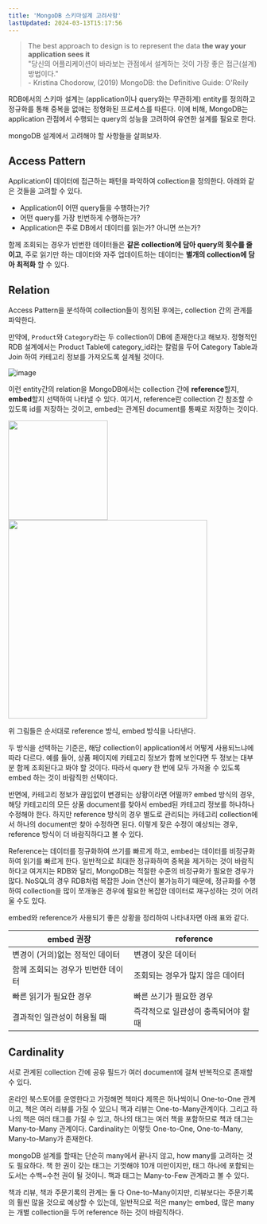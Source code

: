 ```yaml
---
title: 'MongoDB 스키마설계 고려사항'
lastUpdated: 2024-03-13T15:17:56
---
```


> The best approach to design is to represent the data **the way your application sees it**<br>"당신의 어플리케이션이 바라보는 관점에서 설계하는 것이 가장 좋은 접근(설계) 방법이다."<br>- Kristina Chodorow, (2019) MongoDB: the Definitive Guide: O'Reily

RDB에서의 스키마 설계는 (application이나 query와는 무관하게) entity를 정의하고 정규화를 통해 중복을 없애는 정형화된 프로세스를 따른다. 이에 비해, MongoDB는 application 관점에서 수행되는 query의 성능을 고려하여 유연한 설계를 필요로 한다. 

mongoDB 설계에서 고려해야 할 사항들을 살펴보자.

## Access Pattern

Application이 데이터에 접근하는 패턴을 파악하여 collection을 정의한다. 아래와 같은 것들을 고려할 수 있다.
 
- Application이 어떤 query들을 수행하는가?
- 어떤 query를 가장 빈번하게 수행하는가?
- Application은 주로 DB에서 데이터를 읽는가? 아니면 쓰는가?
 
함께 조회되는 경우가 빈번한 데이터들은 **같은 collection에 담아 query의 횟수를 줄이고**, 주로 읽기만 하는 데이터와 자주 업데이트하는 데이터는 **별개의 collection에 담아 최적화** 할 수 있다.

## Relation

Access Pattern을 분석하여 collection들이 정의된 후에는, collection 간의 관계를 파악한다.

만약에, `Product`와 `Category`라는 두 collection이 DB에 존재한다고 해보자. 정형적인 RDB 설계에서는 Product Table에 category_id라는 칼럼을 두어 Category Table과 Join 하여 카테고리 정보를 가져오도록 설계될 것이다.

![image](https://user-images.githubusercontent.com/81006587/206883612-1cd727cf-ea9c-42c1-9ab5-6e4dcc8d5035.png)

이런 entity간의 relation을 MongoDB에서는 collection 간에 **reference**할지, **embed**할지 선택하여 나타낼 수 있다. 여기서, reference란 collection 간 참조할 수 있도록 id를 저장하는 것이고, embed는 관계된 document를 통째로 저장하는 것이다.

<img height=200px src="https://user-images.githubusercontent.com/81006587/206883641-b5cc9eb1-f583-4b01-bdb2-b84afd6c083c.png">

<img height=400px src="https://user-images.githubusercontent.com/81006587/206883645-9125a139-f895-4cd5-9324-dbbc95420952.png">

위 그림들은 순서대로 reference 방식, embed 방식을 나타낸다.

두 방식을 선택하는 기준은, 해당 collection이 application에서 어떻게 사용되느냐에 따라 다르다. 예를 들어, 상품 페이지에 카테고리 정보가 함께 보인다면 두 정보는 대부분 함께 조회된다고 봐야 할 것이다. 따라서 query 한 번에 모두 가져올 수 있도록 embed 하는 것이 바람직한 선택이다. 

반면에, 카테고리 정보가 끊임없이 변경되는 상황이라면 어떨까? embed 방식의 경우, 해당 카테고리의 모든 상품 document를 찾아서 embed된 카테고리 정보를 하나하나 수정해야 한다. 하지만 reference 방식의 경우 별도로 관리되는 카테고리 collection에서 하나의 document만 찾아 수정하면 된다. 이렇게 잦은 수정이 예상되는 경우, reference 방식이 더 바람직하다고 볼 수 있다.

Reference는 데이터를 정규화하여 쓰기를 빠르게 하고, embed는 데이터를 비정규화하여 읽기를 빠르게 한다. 일반적으로 최대한 정규화하여 중복을 제거하는 것이 바람직하다고 여겨지는 RDB와 달리, MongoDB는 적절한 수준의 비정규화가 필요한 경우가 많다. NoSQL의 경우 RDB처럼 복잡한 Join 연산이 불가능하기 때문에, 정규화를 수행하여 collection을 많이 쪼개놓은 경우에 필요한 복잡한 데이터로 재구성하는 것이 어려울 수도 있다.

embed와 reference가 사용되기 좋은 상황을 정리하여 나타내자면 아래 표와 같다.

|embed 권장|reference|
|-|-|
|변경이 (거의)없는 정적인 데이터|변경이 잦은 데이터|
|함께 조회되는 경우가 빈번한 데이터|조회되는 경우가 많지 않은 데이터| 
|빠른 읽기가 필요한 경우|빠른 쓰기가 필요한 경우|
|결과적인 일관성이 허용될 때|즉각적으로 일관성이 충족되어야 할 때|

##  Cardinality

서로 관계된 collection 간에 공유 필드가 여러 document에 걸쳐 반복적으로 존재할 수 있다.

온라인 북스토어를 운영한다고 가정해면 책마다 제목은 하나씩이니 One-to-One 관계이고, 책은 여러 리뷰를 가질 수 있으니 책과 리뷰는 One-to-Many관계이다. 그리고 하나의 책은 여러 태그를 가질 수 있고, 하나의 태그는 여러 책을 포함하므로 책과 태그는 Many-to-Many 관계이다. Cardinality는 이렇듯 One-to-One, One-to-Many, Many-to-Many가 존재한다.

mongoDB 설계를 할때는 단순히 many에서 끝나지 않고, how many를 고려하는 것도 필요하다. 책 한 권이 갖는 태그는 기껏해야 10개 미만이지만, 태그 하나에 포함되는 도서는 수백~수천 권이 될 것이니. 책과 태그는 Many-to-Few 관계라고 볼 수 있다.

책과 리뷰, 책과 주문기록의 관계는 둘 다 One-to-Many이지만, 리뷰보다는 주문기록의 훨씬 많을 것으로 예상할 수 있는데, 일반적으로 적은 many는 embed, 많은 many는 개별 collection을 두어 reference 하는 것이 바람직하다.

